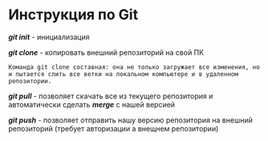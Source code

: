 # Инструкция по Git
***git init*** - инициализация

***git clone*** - копировать внешний репозиторий на свой ПК
    
    Команда git clone составная: она не только загружает все изменения, но и пытается слить все ветки на локальном компьютере и в удаленном репозитории.

***git pull*** -  позволяет скачать все из текущего репозитория и автоматически сделать ***merge*** с нашей версией

***git push*** - позволяет отправить нашу версию репозитория на внешний репозиторий (требует авторизации а внещнем репозитории)